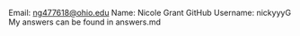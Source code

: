 Email: ng477618@ohio.edu
Name: Nicole Grant
GitHub Username: nickyyyG
My answers can be found in answers.md
